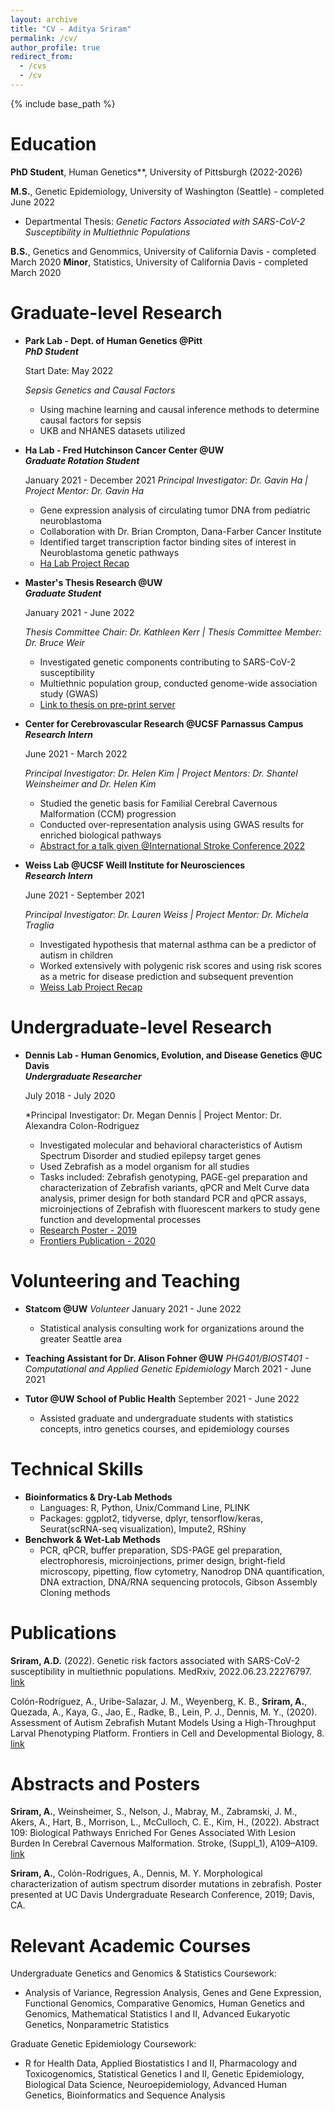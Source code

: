 ```yaml
---
layout: archive
title: "CV - Aditya Sriram"
permalink: /cv/
author_profile: true
redirect_from:
  - /cvs
  - /cv
---
```


{% include base_path %}

Education
======

**PhD Student**, Human Genetics**, University of Pittsburgh (2022-2026)

**M.S.**, Genetic Epidemiology, University of Washington (Seattle) - completed June 2022
  
  * Departmental Thesis: *Genetic Factors Associated with SARS-CoV-2 Susceptibility in Multiethnic Populations* 

**B.S.**, Genetics and Genommics, University of California Davis - completed March 2020
**Minor**, Statistics, University of California Davis - completed March 2020
    
Graduate-level Research
======

* **Park Lab - Dept. of Human Genetics @Pitt**  
  ***PhD Student***
  
  Start Date: May 2022
  
  *Sepsis Genetics and Causal Factors*
  * Using machine learning and causal inference methods to determine causal factors for sepsis
  * UKB and NHANES datasets utilized
  
*  **Ha Lab - Fred Hutchinson Cancer Center @UW**	             	       
   ***Graduate Rotation Student***
   
   January 2021 - December 2021
   *Principal Investigator: Dr. Gavin Ha | Project Mentor: Dr. Gavin Ha*

   * Gene expression analysis of circulating tumor DNA from pediatric neuroblastoma
   * Collaboration with Dr. Brian Crompton, Dana-Farber Cancer Institute
   * Identified target transcription factor binding sites of interest in Neuroblastoma genetic pathways
   * [Ha Lab Project Recap](https://docs.google.com/presentation/d/1D8eAk3np1AYlfoIxhU6HebP2lrm6zbjKtrM2FUeLgAk/edit?usp=sharing)

*  **Master's Thesis Research @UW**	             	       
   ***Graduate Student***
   
   January 2021 - June 2022
   
   *Thesis Committee Chair: Dr. Kathleen Kerr | Thesis Committee Member: Dr. Bruce Weir*

   * Investigated genetic components contributing to SARS-CoV-2 susceptibility
   * Multiethnic population group, conducted genome-wide association study (GWAS)
   * [Link to thesis on pre-print server](https://www.medrxiv.org/content/10.1101/2022.06.23.22276797v1.full-text)

*  **Center for Cerebrovascular Research @UCSF Parnassus Campus**	             	       
   ***Research Intern***
   
   June 2021 - March 2022
   
   *Principal Investigator: Dr. Helen Kim | Project Mentors: Dr. Shantel Weinsheimer and Dr. Helen Kim*

   * Studied the genetic basis for Familial Cerebral Cavernous Malformation (CCM) progression
   * Conducted over-representation analysis using GWAS results for enriched biological pathways
   * [Abstract for a talk given @International Stroke Conference 2022](https://www.ahajournals.org/doi/10.1161/str.53.suppl_1.109)

*  **Weiss Lab @UCSF Weill Institute for Neurosciences**	             	       
   ***Research Intern***
   
   June 2021 - September 2021
   
   *Principal Investigator: Dr. Lauren Weiss | Project Mentor: Dr. Michela Traglia*

   * Investigated hypothesis that maternal asthma can be a predictor of autism in children
   * Worked extensively with polygenic risk scores and using risk scores as a metric for disease prediction and subsequent prevention
   * [Weiss Lab Project Recap](https://docs.google.com/presentation/d/1fYRmhYW8Z_GHGjeQVmNM36HHPqEY2rhZcEMnvBsFHBw/edit?usp=sharing)

Undergraduate-level Research
======

* **Dennis Lab - Human Genomics, Evolution, and Disease Genetics @UC Davis**  
  ***Undergraduate Researcher***
  
  July 2018 - July 2020
  
  *Principal Investigator: Dr. Megan Dennis | Project Mentor: Dr. Alexandra Colon-Rodriguez
  
  * Investigated molecular and behavioral characteristics of Autism Spectrum Disorder and studied epilepsy target genes
  * Used Zebrafish as a model organism for all studies
  * Tasks included: Zebrafish genotyping, PAGE-gel preparation and characterization of Zebrafish variants, qPCR and Melt Curve data analysis, primer design for both standard PCR and qPCR assays, microinjections of Zebrafish with fluorescent markers to study gene function and developmental processes
  * [Research Poster - 2019](https://drive.google.com/file/d/1oihfUccdz91x5ctHMu1rMXk-PtyxO0FX/view?usp=sharing)
  * [Frontiers Publication - 2020](https://www.frontiersin.org/articles/10.3389/fcell.2020.586296/full)

Volunteering and Teaching
======

* **Statcom @UW**
  *Volunteer*
  January 2021 - June 2022
  
  * Statistical analysis consulting work for organizations around the greater Seattle area  

* **Teaching Assistant for Dr. Alison Fohner @UW**
  *PHG401/BIOST401 - Computational and Applied Genetic Epidemiology*
  March 2021 - June 2021

* **Tutor @UW School of Public Health**
  September 2021 - June 2022

  * Assisted graduate and undergraduate students with statistics concepts, intro genetics courses, and epidemiology courses 
  
Technical Skills
======
* **Bioinformatics & Dry-Lab Methods** 
  * Languages: R, Python, Unix/Command Line, PLINK
  * Packages: ggplot2, tidyverse, dplyr, tensorflow/keras, Seurat(scRNA-seq visualization), Impute2, RShiny
* **Benchwork & Wet-Lab Methods**
  * PCR, qPCR, buffer preparation, SDS-PAGE gel preparation, electrophoresis, microinjections, primer design, bright-field microscopy, pipetting, flow cytometry, Nanodrop DNA quantification, DNA extraction, DNA/RNA sequencing protocols, Gibson Assembly Cloning methods
    
Publications
======
**Sriram, A.D.** (2022). Genetic risk factors associated with SARS-CoV-2 susceptibility in multiethnic populations. MedRxiv, 2022.06.23.22276797. [link](https://doi.org/10.1101/2022.06.23.22276797)

Colón-Rodríguez, A., Uribe-Salazar, J. M., Weyenberg, K. B., **Sriram, A.**, Quezada, A., Kaya, G., Jao, E., Radke, B., Lein, P. J., Dennis, M. Y., (2020). Assessment of Autism Zebrafish Mutant Models Using a High-Throughput Larval Phenotyping Platform. Frontiers in Cell and Developmental Biology, 8. [link](https://www.frontiersin.org/article/10.3389/fcell.2020.586296)

Abstracts and Posters
======
**Sriram, A.**, Weinsheimer, S., Nelson, J., Mabray, M., Zabramski, J. M., Akers, A., Hart, B., Morrison, L., McCulloch, C. E., Kim, H., (2022). Abstract 109: Biological Pathways Enriched For Genes Associated With Lesion Burden In Cerebral Cavernous Malformation. Stroke, (Suppl_1), A109–A109. [link](https://doi.org/10.1161/str.53.suppl_1.109) 

**Sriram, A.**, Colón-Rodrigues, A., Dennis, M. Y. Morphological characterization of autism spectrum disorder mutations in zebrafish. Poster presented at UC Davis Undergraduate Research Conference, 2019; Davis, CA.       

Relevant Academic Courses
======
Undergraduate Genetics and Genomics & Statistics Coursework: 
* Analysis of Variance, Regression Analysis, Genes and Gene Expression, Functional Genomics, Comparative Genomics, Human Genetics and Genomics, Mathematical Statistics I and II, Advanced Eukaryotic Genetics, Nonparametric Statistics

Graduate Genetic Epidemiology Coursework:
* R for Health Data, Applied Biostatistics I and II, Pharmacology and Toxicogenomics, Statistical Genetics I and II, Genetic Epidemiology, Biological Data Science, Neuroepidemiology, Advanced Human Genetics, Bioinformatics and Sequence Analysis
